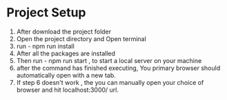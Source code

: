 # Project Setup

1. After download the project folder
2. Open the project directory and Open terminal
3. run - npm run install
4. After all the packages are installed
5. Then run - npm run start , to start a local server on your machine
6. after the command has finished executing, You primary browser should automatically open with a new tab.
7. If step 6 doesn't work , the you can manually open your choice of browser and hit localhost:3000/ url.
